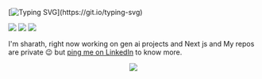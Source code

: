 [![Typing SVG](https://readme-typing-svg.herokuapp.com?size=30&color=FFFFFF&center=true&vCenter=true&lines=Hey%2C+Here+sharath+does+!!)](https://git.io/typing-svg)

<p align="left"> 
 <img src="https://img.shields.io/github/followers/TharaneshA?color=00C4FF&label=Followers" />
 <img src="https://img.shields.io/github/stars/TharaneshA?style=flat&color=00C4FF" />
 <img src="https://komarev.com/ghpvc/?username=TharaneshA&color=00C4FF&style=flat" />
</p>

I'm sharath, right now working on gen ai projects and Next js and My repos are private 😉 but [ping me on LinkedIn](https://www.linkedin.com/in/sharath-chandra-gaddam-851a45263/) to know more.

<p align="center">
  <img src="https://github-readme-activity-graph.vercel.app/graph?username=sharathdoes&theme=tokyo-night" />
</p>
